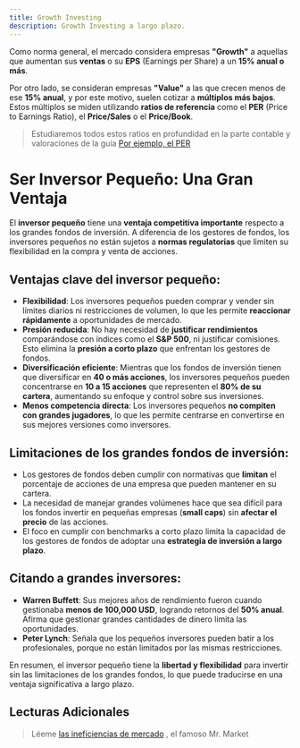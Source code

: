 ```yaml
---
title: Growth Investing
description: Growth Investing a largo plazo.
---
```


Como norma general, el mercado considera empresas **"Growth"** a aquellas que aumentan sus **ventas** o su **EPS** (Earnings per Share) a un **15% anual o más**.

Por otro lado, se consideran empresas **"Value"** a las que crecen menos de ese **15% anual**, y por este motivo, suelen cotizar a **múltiplos más bajos**. Estos múltiplos se miden utilizando **ratios de referencia** como el **PER** (Price to Earnings Ratio), el **Price/Sales** o el **Price/Book**.

> Estudiaremos todos estos ratios en profundidad en la parte contable y valoraciones de la guía [Por ejemplo, el PER](./el-per)

# Ser Inversor Pequeño: Una Gran Ventaja

El **inversor pequeño** tiene una **ventaja competitiva importante** respecto a los grandes fondos de inversión. A diferencia de los gestores de fondos, los inversores pequeños no están sujetos a **normas regulatorias** que limiten su flexibilidad en la compra y venta de acciones.

## Ventajas clave del inversor pequeño:
- **Flexibilidad**: Los inversores pequeños pueden comprar y vender sin límites diarios ni restricciones de volumen, lo que les permite **reaccionar rápidamente** a oportunidades de mercado.
- **Presión reducida**: No hay necesidad de **justificar rendimientos** comparándose con índices como el **S&P 500**, ni justificar comisiones. Esto elimina la **presión a corto plazo** que enfrentan los gestores de fondos.
- **Diversificación eficiente**: Mientras que los fondos de inversión tienen que diversificar en **40 o más acciones**, los inversores pequeños pueden concentrarse en **10 a 15 acciones** que representen el **80% de su cartera**, aumentando su enfoque y control sobre sus inversiones.
- **Menos competencia directa**: Los inversores pequeños **no compiten con grandes jugadores**, lo que les permite centrarse en convertirse en sus mejores versiones como inversores. 

## Limitaciones de los grandes fondos de inversión:
- Los gestores de fondos deben cumplir con normativas que **limitan** el porcentaje de acciones de una empresa que pueden mantener en su cartera.
- La necesidad de manejar grandes volúmenes hace que sea difícil para los fondos invertir en pequeñas empresas (**small caps**) sin **afectar el precio** de las acciones.
- El foco en cumplir con benchmarks a corto plazo limita la capacidad de los gestores de fondos de adoptar una **estrategia de inversión a largo plazo**.

## Citando a grandes inversores:
- **Warren Buffett**: Sus mejores años de rendimiento fueron cuando gestionaba **menos de 100,000 USD**, logrando retornos del **50% anual**. Afirma que gestionar grandes cantidades de dinero limita las oportunidades.
- **Peter Lynch**: Señala que los pequeños inversores pueden batir a los profesionales, porque no están limitados por las mismas restricciones.

En resumen, el inversor pequeño tiene la **libertad y flexibilidad** para invertir sin las limitaciones de los grandes fondos, lo que puede traducirse en una ventaja significativa a largo plazo.

## Lecturas Adicionales

> Léeme [las ineficiencias de mercado](./el-mercado) , el famoso Mr. Market

